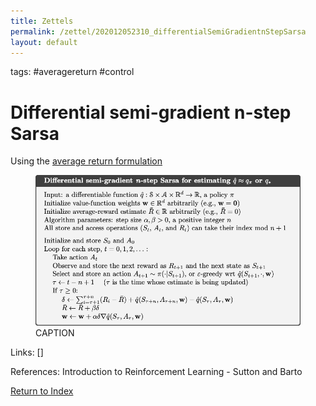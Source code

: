 ```yaml
---
title: Zettels
permalink: /zettel/202012052310_differentialSemiGradientnStepSarsa
layout: default
---
```

tags: #averagereturn #control

# Differential semi-gradient n-step Sarsa

Using the [average return formulation](TODO)

<figure>
  <img src="/Images/ReinforcementLearning/DifferentialSemiGradientNStepSarsaQ.png"
     alt="ALT"
     class="centerImage"
     style="width: 700px;" />
  <figcaption> CAPTION </figcaption>     
</figure>

Links: []

References: Introduction to Reinforcement Learning - Sutton and Barto

[Return to Index](index)